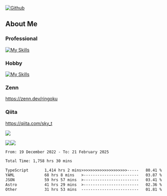 [![Github](https://img.shields.io/github/followers/skyt-a?label=Follow&style=social)](https://github.com/skyt-a)

## About Me
### Professional
[![My Skills](https://skillicons.dev/icons?i=react,ts,js,nodejs,java,graphql,firebase,githubactions&theme=light)](https://skillicons.dev)
### Hobby
[![My Skills](https://skillicons.dev/icons?i=unity,rust,py&theme=light)](https://skillicons.dev)

### Zenn
https://zenn.dev/ringoku
### Qiita
https://qiita.com/sky_t


![](https://github-profile-summary-cards.vercel.app/api/cards/profile-details?username=skyt-a&theme=default)

![](https://github-profile-summary-cards.vercel.app/api/cards/repos-per-language?username=skyt-a&theme=default)![](https://github-profile-summary-cards.vercel.app/api/cards/stats?username=RinGoku&theme=default)

<!--START_SECTION:waka-->

```txt
From: 19 December 2022 - To: 21 February 2025

Total Time: 1,758 hrs 30 mins

TypeScript       1,414 hrs 2 mins>>>>>>>>>>>>>>>>>>>>-----   80.41 %
YAML             68 hrs 8 mins   >------------------------   03.87 %
JSON             59 hrs 57 mins  >------------------------   03.41 %
Astro            41 hrs 29 mins  >------------------------   02.36 %
Other            31 hrs 53 mins  -------------------------   01.81 %
```

<!--END_SECTION:waka-->
